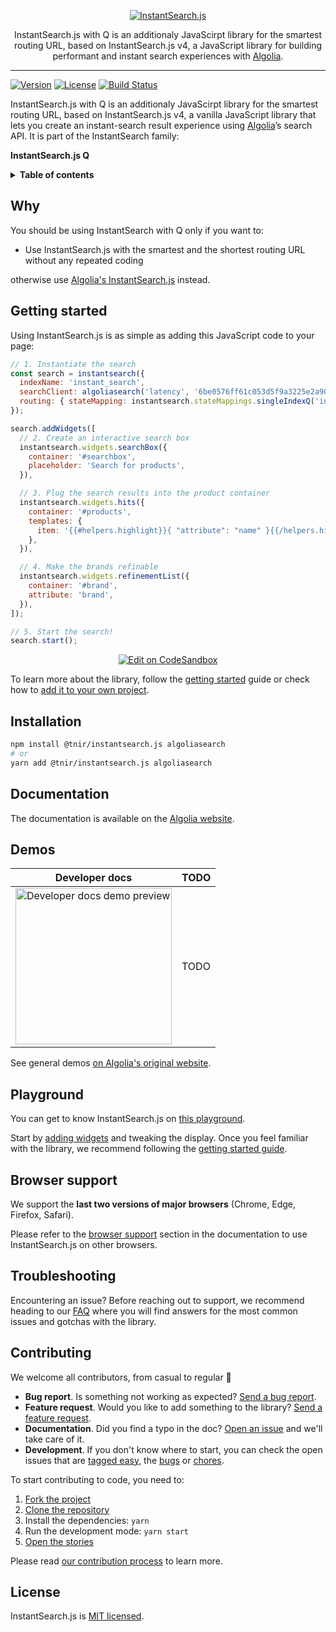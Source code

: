 <p align="center">
  <a href="https://www.algolia.com/doc/guides/building-search-ui/what-is-instantsearch/js/">
    <img alt="InstantSearch.js" src=".github/banner.png">
  </a>

  <p align="center">
    InstantSearch.js with Q is an additionaly JavaScirpt library for the smartest routing URL, based on InstantSearch.js v4, a JavaScript library for building performant and instant search experiences with <a href="https://www.algolia.com/?utm_source=instantsearch.js&utm_campaign=repository">Algolia</a>.
  </p>
</p>

---

[![Version][version-svg]][package-url]
[![License][license-image]][license-url]
[![Build Status][ci-svg]][ci-url]

InstantSearch.js with Q is an additionaly JavaScirpt library for the smartest routing URL, based on InstantSearch.js v4, a vanilla JavaScript library that lets you create an instant-search result experience using [Algolia][algolia-website]’s search API. It is part of the InstantSearch family:

**InstantSearch.js Q**

<details>
  <summary><strong>Table of contents</strong></summary>

<!-- START doctoc generated TOC please keep comment here to allow auto update -->
<!-- DON'T EDIT THIS SECTION, INSTEAD RE-RUN doctoc TO UPDATE -->


- [Why](#why)
- [Getting started](#getting-started)
- [Installation](#installation)
- [Documentation](#documentation)
- [Demos](#demos)
- [Playground](#playground)
- [Browser support](#browser-support)
- [Troubleshooting](#troubleshooting)
- [Contributing](#contributing)
- [License](#license)

<!-- END doctoc generated TOC please keep comment here to allow auto update -->

</details>

## Why

You should be using InstantSearch with Q only if you want to:

- Use InstantSearch.js with the smartest and the shortest routing URL without any repeated coding

otherwise use [Algolia's InstantSearch.js](instantsearch-js-github) instead.

## Getting started

Using InstantSearch.js is as simple as adding this JavaScript code to your page:

```javascript
// 1. Instantiate the search
const search = instantsearch({
  indexName: 'instant_search',
  searchClient: algoliasearch('latency', '6be0576ff61c053d5f9a3225e2a90f76'),
  routing: { stateMapping: instantsearch.stateMappings.singleIndexQ('instant_search') },
});

search.addWidgets([
  // 2. Create an interactive search box
  instantsearch.widgets.searchBox({
    container: '#searchbox',
    placeholder: 'Search for products',
  }),

  // 3. Plug the search results into the product container
  instantsearch.widgets.hits({
    container: '#products',
    templates: {
      item: '{{#helpers.highlight}}{ "attribute": "name" }{{/helpers.highlight}}',
    },
  }),

  // 4. Make the brands refinable
  instantsearch.widgets.refinementList({
    container: '#brand',
    attribute: 'brand',
  }),
]);

// 5. Start the search!
search.start();
```

<p align="center">
  <a href="https://codesandbox.io/s/github/algolia/doc-code-samples/tree/master/InstantSearch.js/getting-started" title="Edit on CodeSandbox">
    <img alt="Edit on CodeSandbox" src="https://codesandbox.io/static/img/play-codesandbox.svg">
  </a>
</p>

To learn more about the library, follow the [getting started](https://www.algolia.com/doc/guides/building-search-ui/getting-started/js/) guide or check how to [add it to your own project](https://www.algolia.com/doc/guides/building-search-ui/installation/js/).

## Installation

```sh
npm install @tnir/instantsearch.js algoliasearch
# or
yarn add @tnir/instantsearch.js algoliasearch
```

## Documentation

The documentation is available on the [Algolia website](https://www.algolia.com/doc/guides/building-search-ui/what-is-instantsearch/js/).

## Demos

| Developer docs                                                                                                                                                                                                                   | TODO                                                                                                                                                                                                         |
| ---------------------------------------------------------------------------------------------------------------------------------------------------------------------------------------------------------------------------- | ------------------------------------------------------------------------------------------------------------------------------------------------------------------------------------------------------------- |
| <a href="https://docs.gitlab.com/search/"><img src="https://gitlab.com/gitlab-org/gitlab-docs/uploads/07bfc27a223437d4af62c4d54f6aa441/after.png" width="250" alt="Developer docs demo preview"></a> | TODO |

See general demos [on Algolia's original website](https://www.algolia.com/doc/guides/building-search-ui/resources/demos/js/).

## Playground

You can get to know InstantSearch.js on [this playground](https://codesandbox.io/s/github/algolia/create-instantsearch-app/tree/templates/instantsearch.js).

Start by [adding widgets](https://www.algolia.com/doc/guides/building-search-ui/widgets/showcase/js/) and tweaking the display. Once you feel familiar with the library, we recommend following the [getting started guide](https://www.algolia.com/doc/guides/building-search-ui/getting-started/js/).

## Browser support

We support the **last two versions of major browsers** (Chrome, Edge, Firefox, Safari).

Please refer to the [browser support](https://www.algolia.com/doc/guides/building-search-ui/installation/js/#browser-support) section in the documentation to use InstantSearch.js on other browsers.

## Troubleshooting

Encountering an issue? Before reaching out to support, we recommend heading to our [FAQ](https://www.algolia.com/doc/guides/building-search-ui/troubleshooting/faq/js/) where you will find answers for the most common issues and gotchas with the library.

## Contributing

We welcome all contributors, from casual to regular 💙

- **Bug report**. Is something not working as expected? [Send a bug report](https://github.com/tnir/instantsearch.js/issues/new?template=Bug_report.md).
- **Feature request**. Would you like to add something to the library? [Send a feature request](https://github.com/tnir/instantsearch.js/issues/new?template=Feature_request.md).
- **Documentation**. Did you find a typo in the doc? [Open an issue](https://github.com/tnir/instantsearch.js/issues/new) and we'll take care of it.
- **Development**. If you don't know where to start, you can check the open issues that are [tagged easy](https://github.com/algolia/instantsearch.js/issues?q=is%3Aopen+is%3Aissue+label%3A%22Difficulty%3A++++++%E2%9D%84%EF%B8%8F+easy%22), the [bugs](https://github.com/algolia/instantsearch.js/issues?q=is%3Aissue+is%3Aopen+label%3A%22%E2%9D%A4+Bug%22) or [chores](https://github.com/algolia/instantsearch.js/issues?q=is%3Aissue+is%3Aopen+label%3A%22%E2%9C%A8+Chore%22).

To start contributing to code, you need to:

1.  [Fork the project](https://help.github.com/articles/fork-a-repo/)
1.  [Clone the repository](https://help.github.com/articles/cloning-a-repository/)
1.  Install the dependencies: `yarn`
1.  Run the development mode: `yarn start`
1.  [Open the stories](http://localhost:6006)

Please read [our contribution process](CONTRIBUTING.md) to learn more.

## License

InstantSearch.js is [MIT licensed][license-url].

<!-- Badges -->

[version-svg]: https://img.shields.io/npm/v/@tnir/instantsearch.js.svg?style=flat-square
[package-url]: https://npmjs.org/package/@tnir/instantsearch.js
[ci-svg]: https://img.shields.io/circleci/project/github/tnir/instantsearch.js.svg?style=flat-square
[ci-url]: https://circleci.com/gh/tnir/instantsearch.js
[pull-reminders-svg]: https://img.shields.io/badge/pull%20reminders-✓-success.svg?style=flat-square
[pull-reminders-url]: https://pullreminders.com?ref=badge
[license-image]: http://img.shields.io/badge/license-MIT-green.svg?style=flat-square
[license-url]: LICENSE

<!-- Links -->

[algolia-website]: https://www.algolia.com/?utm_source=instantsearch.js&utm_campaign=repository
[instantsearch-js-github]: https://github.com/algolia/instantsearch.js
[react-instantsearch-github]: https://github.com/algolia/react-instantsearch/
[vue-instantsearch-github]: https://github.com/algolia/vue-instantsearch
[instantsearch-android-github]: https://github.com/algolia/instantsearch-android
[instantsearch-ios-github]: https://github.com/algolia/instantsearch-ios
[instantsearch-angular-github]: https://github.com/algolia/angular-instantsearch
